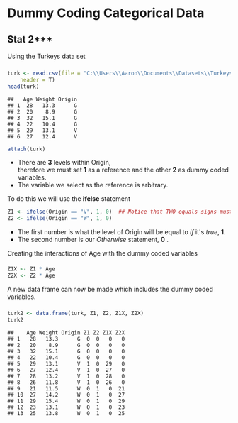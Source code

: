 Dummy Coding Categorical Data
========================================================
Stat 2*** 
---------------------------------------------------------
Using the Turkeys data set
### 


```r
turk <- read.csv(file = "C:\\Users\\Aaron\\Documents\\Datasets\\Turkeys.csv", 
    header = T)
head(turk)
```

```
##   Age Weight Origin
## 1  28   13.3      G
## 2  20    8.9      G
## 3  32   15.1      G
## 4  22   10.4      G
## 5  29   13.1      V
## 6  27   12.4      V
```

```r
attach(turk)
```


* There are **3** levels within Origin,   
therefore we must set **1** as a reference and the other **2** as dummy coded variables.  
* The variable we select as the reference is arbitrary.

To do this we will use the **ifelse** statement 


```r
Z1 <- ifelse(Origin == "V", 1, 0)  ## Notice that TWO equals signs must be used
Z2 <- ifelse(Origin == "W", 1, 0)
```

* The first number is what the level of Origin will be equal to *if* it's *true*, **1**.  
* The second number is our *Otherwise* statement, **0** .


Creating the interactions of Age with the dummy coded variables 
#### 

```r
Z1X <- Z1 * Age
Z2X <- Z2 * Age
```


A new data frame can now be made which includes the dummy coded variables.
### 


```r
turk2 <- data.frame(turk, Z1, Z2, Z1X, Z2X)
turk2
```

```
##    Age Weight Origin Z1 Z2 Z1X Z2X
## 1   28   13.3      G  0  0   0   0
## 2   20    8.9      G  0  0   0   0
## 3   32   15.1      G  0  0   0   0
## 4   22   10.4      G  0  0   0   0
## 5   29   13.1      V  1  0  29   0
## 6   27   12.4      V  1  0  27   0
## 7   28   13.2      V  1  0  28   0
## 8   26   11.8      V  1  0  26   0
## 9   21   11.5      W  0  1   0  21
## 10  27   14.2      W  0  1   0  27
## 11  29   15.4      W  0  1   0  29
## 12  23   13.1      W  0  1   0  23
## 13  25   13.8      W  0  1   0  25
```




